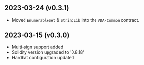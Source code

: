 2023-03-24 (v0.3.1)
-------------------
- Moved `EnumerableSet` & `StringLib` into the `VDA-Common` contract.

2023-03-15 (v0.3.0)
-------------------
- Multi-sign support added
- Solidity version upgraded to '0.8.18'
- Hardhat configuration updated